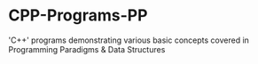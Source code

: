 # CPP-Programs-PP
'C++' programs demonstrating various basic concepts covered in Programming Paradigms &amp; Data Structures
